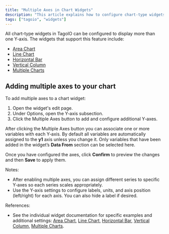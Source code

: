 ```yaml
---
title: "Multiple Axes in Chart Widgets"
description: "This article explains how to configure chart-type widgets in TagoIO to display more than one Y-axis and lists which widgets support this feature, plus instructions for enabling multiple axes in a widget."
tags: ["tagoio", "widgets"]
---
```

All chart-type widgets in TagoIO can be configured to display more than one Y‑axis. The widgets that support this feature include:
- [Area Chart](../widgets/area-chart-widget)
- [Line Chart](../widgets/line-chart-widget)
- [Horizontal Bar](../widgets/horizontal-bar-widget)
- [Vertical Column](../widgets/vertical-column-widget)
- [Multiple Charts](../widgets/multiple-charts-widget)

<!-- Image placeholder removed for build -->

## Adding multiple axes to your chart

To add multiple axes to a chart widget:

1. Open the widget's edit page.
2. Under Options, open the Y‑axis subsection.
3. Click the Multiple Axes button to add and configure additional Y‑axes.

After clicking the Multiple Axes button you can associate one or more variables with each Y‑axis. By default all variables are automatically assigned to the **y1** axis unless you change it. Only variables that have been added in the widget’s **Data From** section can be selected here.

Once you have configured the axes, click **Confirm** to preview the changes and then **Save** to apply them.

Notes:
- After enabling multiple axes, you can assign different series to specific Y‑axes so each series scales appropriately.
- Use the Y‑axis settings to configure labels, units, and axis position (left/right) for each axis. You can also hide a label if desired.

References:
- See the individual widget documentation for specific examples and additional settings: [Area Chart](../widgets/area-chart-widget), [Line Chart](../widgets/line-chart-widget), [Horizontal Bar](../widgets/horizontal-bar-widget), [Vertical Column](../widgets/vertical-column-widget), [Multiple Charts](../widgets/multiple-charts-widget).